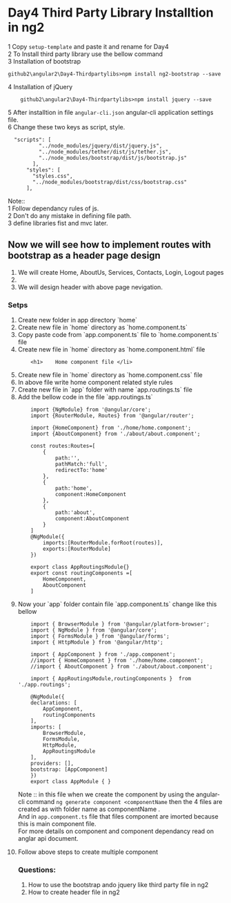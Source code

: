 # Day4 Third Party Library Installtion in ng2


1 Copy `setup-template` and paste it and rename for Day4  
2 To Install third party library use the bellow command  
3 Installation of bootstrap  

```
github2\angular2\Day4-Thirdpartylibs>npm install ng2-bootstrap --save
```

4 Installation of jQuery  

```
    github2\angular2\Day4-Thirdpartylibs>npm install jquery --save
```
5 After installtion in file `angular-cli.json` angular-cli application settings file.  
6 Change these two keys as script, style.  

```
  "scripts": [
          "../node_modules/jquery/dist/jquery.js",
          "../node_modules/tether/dist/js/tether.js",
          "../node_modules/bootstrap/dist/js/bootstrap.js"
        ],
      "styles": [
        "styles.css",
        "../node_modules/bootstrap/dist/css/bootstrap.css"
      ],   
```
Note::  
1 Follow dependancy rules of js.  
2 Don't do any mistake in defining file path.  
3 define libraries fist and mvc later.  


## Now we will see how to implement routes with bootstrap as a header page design
<ol>
<li>    We will create Home, AboutUs, Services, Contacts, Login, Logout pages <li>
<li>    We will design header with above page nevigation.</li>
</ol>

### Setps 
<ol>
    <li>    Create new folder in app directory `home` </li>
    <li>    Create new file in `home` directory as `home.component.ts` </li>
    <li>    Copy paste code from `app.component.ts` file to `home.component.ts` file </li>
    <li>    Create new file in `home` directory as `home.component.html` file</li>

```
    <h1>    Home component file </li>
```

   <li>     Create new file in `home` directory as `home.component.css` file </li>
   <li>     In above file write home component related style rules </li>
   <li>     Create new file in `app` folder with name `app.routings.ts` file </li>
   <li>     Add the bellow code in the file `app.routings.ts` </li>

```
    import {NgModule} from '@angular/core';
    import {RouterModule, Routes} from '@angular/router';

    import {HomeComponent} from './home/home.component';
    import {AboutComponent} from './about/about.component';

    const routes:Routes=[
        {
            path:'',
            pathMatch:'full',
            redirectTo:'home'
        },
        {
            path:'home',
            component:HomeComponent
        },
        {
            path:'about',
            component:AboutComponent
        }
    ]
    @NgModule({
        imports:[RouterModule.forRoot(routes)],
        exports:[RouterModule]
    })

    export class AppRoutingsModule{}
    export const routingComponents =[
        HomeComponent,
        AboutComponent
    ]
```

<li>    Now your `app` folder contain file `app.component.ts` change like this bellow </li>

```
    import { BrowserModule } from '@angular/platform-browser';
    import { NgModule } from '@angular/core';
    import { FormsModule } from '@angular/forms';
    import { HttpModule } from '@angular/http';

    import { AppComponent } from './app.component';
    //import { HomeComponent } from './home/home.component';
    //import { AboutComponent } from './about/about.component';

    import { AppRoutingsModule,routingComponents }  from './app.routings';

    @NgModule({
    declarations: [
        AppComponent,
        routingComponents
    ],
    imports: [
        BrowserModule,
        FormsModule,
        HttpModule,
        AppRoutingsModule
    ],
    providers: [],
    bootstrap: [AppComponent]
    })
    export class AppModule { }

```
Note :: in this file when we create the component by using the angular-cli command `ng generate component <componentName`
then the 4 files are created as with folder name as componentName .  
And in `app.component.ts` file that files component are imorted because this is main component file.  
For more details on component and component dependancy read on anglar api document.  

<li>     Follow above steps to create multiple component </li>

### Questions:
<ol>
<li>    How to use the bootstrap ando jquery like third party file in ng2</li>
<li>    How to create header file in ng2 </li>
</ol>

</ol>